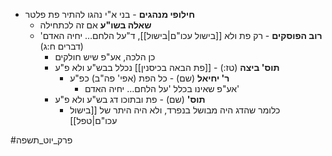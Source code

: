 * **חילופי מנהגים** - בני א"י נהגו להתיר פת פלטר
	* **שאלה בשו"ע** אם זה לכתחילה
	* **רוב הפוסקים** - רק פת ולא [[בישול עכו"ם|בישול]], ד"על הלחם… יחיה האדם' (דברים ח:ג)
		* כן הלכה, אע"פ שיש חולקים
		* **תוס' ביצה** (טז:) - [[פת הבאה בכיסנין]] נכלל בבש"ע ולא פ"ע
			* **ר' יחיאל** (שם) - כל הפת (אפי' פה"ב) כפ"ע
				* אע"פ שאינו בכלל 'על הלחם… יחיה האדם'
		* **תוס'** (שם) - פת ובתוכו דג בש"ע ולא פ"ע
			* כלומר שהדג היה מבושל בנפרד, ולא היה היתר של [[בישול עכו"ם|טפל]]

#פרק_יוט_תשפה